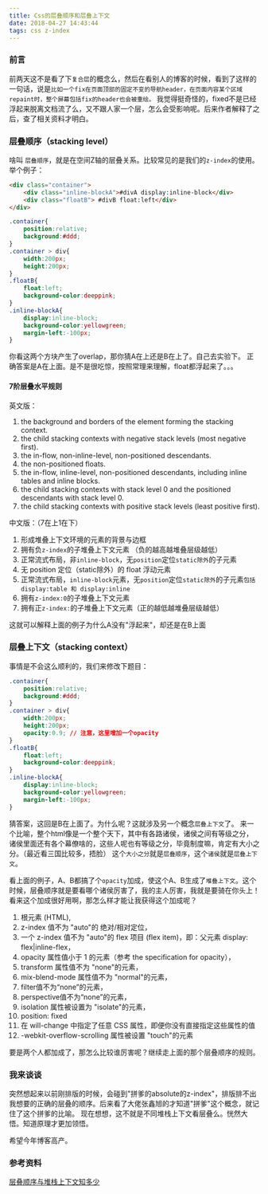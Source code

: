 ```yaml
---
title: Css的层叠顺序和层叠上下文
date: 2018-04-27 14:43:44
tags: css z-index
---
```

### 前言
前两天这不是看了下`复合层`的概念么，然后在看别人的博客的时候，看到了这样的一句话，说是`比如一个fix在页面顶部的固定不变的导航header，在页面内容某个区域repaint时，整个屏幕包括fix的header也会被重绘。`
我觉得挺奇怪的，fixed不是已经浮起来脱离文档流了么，又不跟人家一个层，怎么会受影响呢。后来作者解释了之后，查了相关资料才明白。

### 层叠顺序（stacking level）
啥叫 `层叠顺序`，就是在空间Z轴的层叠关系。比较常见的是我们的`z-index`的使用。
举个例子：
```html
<div class="container">
    <div class="inline-blockA">#divA display:inline-block</div>
    <div class="floatB"> #divB float:left</div>
</div>
```
```css
.container{
    position:relative;
    background:#ddd;
}
.container > div{
    width:200px;
    height:200px;
}
.floatB{
    float:left;
    background-color:deeppink;
}
.inline-blockA{
    display:inline-block;
    background-color:yellowgreen;
    margin-left:-100px;
}
```

你看这两个方块产生了overlap，那你猜A在上还是B在上了。自己去实验下。
正确答案是A在上面。是不是很吃惊，按照常理来理解，float都浮起来了。。。

#### 7阶层叠水平规则
英文版：
1. the background and borders of the element forming the stacking context.
2. the child stacking contexts with negative stack levels (most negative first).
3. the in-flow, non-inline-level, non-positioned descendants.
4. the non-positioned floats.
5. the in-flow, inline-level, non-positioned descendants, including inline tables and inline blocks.
6. the child stacking contexts with stack level 0 and the positioned descendants with stack level 0.
7. the child stacking contexts with positive stack levels (least positive first).

中文版：（7在上1在下）
1. 形成堆叠上下文环境的元素的背景与边框
2. 拥有负`z-index`的子堆叠上下文元素 （负的越高越堆叠层级越低）
3. 正常流式布局，非`inline-block`，无`position`定位`static除外`的子元素
4. 无 position 定位（static除外）的 float 浮动元素
5. 正常流式布局，`inline-block`元素，无`position`定位`static除外`的子元素`包括display:table 和 display:inline`
6. 拥有`z-index:0`的子堆叠上下文元素
7. 拥有正`z-index:`的子堆叠上下文元素（正的越低越堆叠层级越低）

这就可以解释上面的例子为什么A没有"浮起来"，却还是在B上面

### 层叠上下文（stacking context）
事情是不会这么顺利的，我们来修改下题目：
```css
.container{
    position:relative;
    background:#ddd;
}
.container > div{
    width:200px;
    height:200px;
    opacity:0.9; // 注意，这里增加一个opacity
}
.floatB{
    float:left;
    background-color:deeppink;
}
.inline-blockA{
    display:inline-block;
    background-color:yellowgreen;
    margin-left:-100px;
}
```
猜答案，这回是B在上面了。为什么呢？这就涉及另一个概念`层叠上下文`了。
来一个比喻，整个html像是一个整个天下，其中有各路诸侯，诸侯之间有等级之分，诸侯里面还有各个幕僚啥的，这些人呢也有等级之分，毕竟制度嘛，肯定有大小之分。（最近看三国比较多，捂脸）
这个`大小之分`就是`层叠顺序`，这个`诸侯`就是`层叠上下文`。

看上面的例子，A、B都搞了个`opacity`加成，使这个A、B生成了`堆叠上下文`。这个时候，层叠顺序就是要看哪个诸侯厉害了，我的主人厉害，我就是要骑在你头上！
看来这个加成很好用啊，那怎么样才能让我获得这个加成呢？

1. 根元素 (HTML),
2. z-index 值不为 "auto"的 绝对/相对定位，
3. 一个 z-index 值不为 "auto"的 flex 项目 (flex item)，即：父元素 display: flex|inline-flex，
4. opacity 属性值小于 1 的元素（参考 the specification for opacity），
5. transform 属性值不为 "none"的元素，
6. mix-blend-mode 属性值不为 "normal"的元素，
7. filter值不为“none”的元素，
8. perspective值不为“none”的元素，
9. isolation 属性被设置为 "isolate"的元素，
10. position: fixed
11. 在 will-change 中指定了任意 CSS 属性，即便你没有直接指定这些属性的值
12. -webkit-overflow-scrolling 属性被设置 "touch"的元素

要是两个人都加成了，那怎么比较谁厉害呢？继续走上面的那个层叠顺序的规则。

### 我来谈谈
突然想起来以前刚排版的时候，会碰到"拼爹的absolute的z-index"，排版排不出我想要的正确的层叠的顺序。后来看了大佬张鑫旭的才知道"拼爹"这个概念，就记住了这个拼爹的比喻。
现在想想，这不就是不同堆栈上下文看层叠么。恍然大悟。知道原理才更加领悟。

希望今年博客高产。

### 参考资料
[层叠顺序与堆栈上下文知多少](https://www.cnblogs.com/coco1s/p/5899089.html)